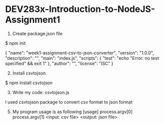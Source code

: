 # DEV283x-Introduction-to-NodeJS-Assignment1

1. Create package.json file

$ npm init

{
  "name": "week1-assignment-csv-to-json-converter",
  "version": "1.0.0",
  "description": "",
  "main": "index.js",
  "scripts": {
    "test": "echo \"Error: no test specified\" && exit 1"
  },
  "author": "",
  "license": "ISC"
}

2. Install csvtojson

$ npm install csvtojson

3. Write my code:  csvtojson.js

I used csvtojson package to convert csv format to json format

5. My program usage is as following
[usage] process.argv[0] process.argv[1] <input: csv file> <output: json file>

